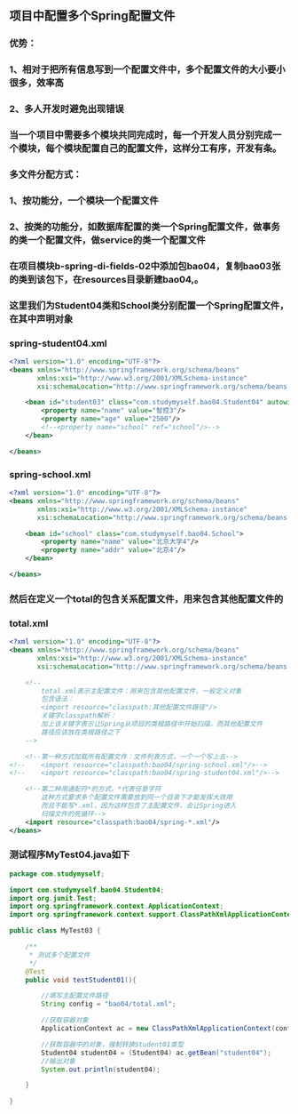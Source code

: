 ## 项目中配置多个Spring配置文件

### 优势：

### 1、相对于把所有信息写到一个配置文件中，多个配置文件的大小要小很多，效率高

### 2、多人开发时避免出现错误

### 当一个项目中需要多个模块共同完成时，每一个开发人员分别完成一个模块，每个模块配置自己的配置文件，这样分工有序，开发有条。

### 多文件分配方式：

### 1、按功能分，一个模块一个配置文件

### 2、按类的功能分，如数据库配置的类一个Spring配置文件，做事务的类一个配置文件，做service的类一个配置文件



### 在项目模块b-spring-di-fields-02中添加包bao04，复制bao03张的类到该包下，在resources目录新建bao04,。

### 这里我们为Student04类和School类分别配置一个Spring配置文件，在其中声明对象

### spring-student04.xml

```xml
<?xml version="1.0" encoding="UTF-8"?>
<beans xmlns="http://www.springframework.org/schema/beans"
       xmlns:xsi="http://www.w3.org/2001/XMLSchema-instance"
       xsi:schemaLocation="http://www.springframework.org/schema/beans http://www.springframework.org/schema/beans/spring-beans.xsd">

    <bean id="student03" class="com.studymyself.bao04.Student04" autowire="byName">
        <property name="name" value="智控3"/>
        <property name="age" value="2500"/>
        <!--<property name="school" ref="school"/>-->
    </bean>

</beans>
```



### spring-school.xml

```xml
<?xml version="1.0" encoding="UTF-8"?>
<beans xmlns="http://www.springframework.org/schema/beans"
       xmlns:xsi="http://www.w3.org/2001/XMLSchema-instance"
       xsi:schemaLocation="http://www.springframework.org/schema/beans http://www.springframework.org/schema/beans/spring-beans.xsd">

    <bean id="school" class="com.studymyself.bao04.School">
        <property name="name" value="北京大学4"/>
        <property name="addr" value="北京4"/>
    </bean>

</beans>
```



### 然后在定义一个total的包含关系配置文件，用来包含其他配置文件的

### total.xml

```xml
<?xml version="1.0" encoding="UTF-8"?>
<beans xmlns="http://www.springframework.org/schema/beans"
       xmlns:xsi="http://www.w3.org/2001/XMLSchema-instance"
       xsi:schemaLocation="http://www.springframework.org/schema/beans http://www.springframework.org/schema/beans/spring-beans.xsd">

    <!--
        total.xml表示主配置文件：用来包含其他配置文件，一般定义对象
        包含语法：
        <import resource="classpath:其他配置文件路径"/>
        关键字classpath解析：
        加上该关键字表示让Spring从项目的类根路径中开始扫描，而其他配置文件
        路径应该放在类根路径之下
    -->

    <!--第一种方式加载所有配置文件：文件列表方式，一个一个写上去-->
<!--    <import resource="classpath:bao04/spring-school.xml"/>-->
<!--    <import resource="classpath:bao04/spring-student04.xml"/>-->

    <!--第二种用通配符*的方式，*代表任意字符
        这种方式要求多个配置文件需要放到同一个目录下才能发挥大效用
        而且不能写*.xml，因为这样包含了主配置文件，会让Spring进入
        扫描文件的死循环-->
    <import resource="classpath:bao04/spring-*.xml"/>
</beans>
```

### 测试程序MyTest04.java如下

```java
package com.studymyself;

import com.studymyself.bao04.Student04;
import org.junit.Test;
import org.springframework.context.ApplicationContext;
import org.springframework.context.support.ClassPathXmlApplicationContext;

public class MyTest03 {

    /**
     * 测试多个配置文件
     */
    @Test
    public void testStudent01(){

        //填写主配置文件路径
        String config = "bao04/total.xml";

        //获取容器对象
        ApplicationContext ac = new ClassPathXmlApplicationContext(config);

        //获取容器中的对象，强制转换Student01类型
        Student04 student04 = (Student04) ac.getBean("student04");
        //输出对象
        System.out.println(student04);

    }

}

```

